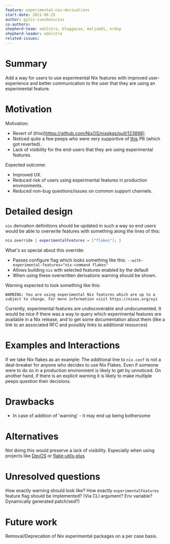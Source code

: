 ```yaml
---
feature: experimental-nix-derivations
start-date: 2021-06-25
author: gytis-ivaskevicius
co-authors:
shepherd-team: edolstra, blaggacao, maljub01, nrdxp
shepherd-leader: edolstra
related-issues:
---
```


# Summary
[summary]: #summary

Add a way for users to use experimental Nix features with improved user-experience
and better communication to the user that they are using an experimental feature.

# Motivation
[motivation]: #motivation

Motivation:
- Revert of (this)[https://github.com/NixOS/nixpkgs/pull/123898].
- Noticed quite a few peeps who were very supportive of [this](https://github.com/NixOS/nixpkgs/pull/120141) PR (which got reverted).
- Lack of visibility for the end-users that they are using experimental features.

Expected outcome:
- Improved UX.
- Reduced risk of users using experimental features in production environments.
- Reduced non-bug questions/issues on common support channels.

# Detailed design
[design]: #detailed-design

`nix` derivation definitions should be updated in such a way so end users would be able to overwrite features with something along the lines of this:
```nix
nix.override { experimentalFeatures = ["flakes"]; }
```

What's so special about this override:
- Passes configure flag which looks something like this: `--with-experimental-features="nix-command flakes"`
- Allows building `nix` with selected features enabled by the default
- When using these overwritten derivations warning should be shown.


Warning expected to look something like this:
```
WARNING: You are using experimental Nix features which are up to a subject to change. For more information visit https://nixos.org/xyz
```

Currently, experimental features are undiscoverable and undocumented. It would be nice if there was a way to query which experimental features are available in a Nix release, and to get some documentation about them (like a link to an associated RFC and possibly links to additional resources)

# Examples and Interactions
[examples-and-interactions]: #examples-and-interactions

If we take Nix flakes as an example:
The additional line to `nix.conf` is not a deal-breaker for anyone who decides to
use Nix Flakes. Even if someone were to do so in a production environment is
likely to get by unnoticed. On another hand, if there is an explicit warning it is
likely to make multiple peeps question their decisions.

# Drawbacks
[drawbacks]: #drawbacks

- In case of addition of 'warning' - it may end up being bothersome


# Alternatives
[alternatives]: #alternatives

Not doing this would preserve a lack of visibility. Especially when using projects like [DevOS](https://github.com/divnix/devos) or [flake-utils-plus](https://github.com/gytis-ivaskevicius/flake-utils-plus/)

# Unresolved questions
[unresolved]: #unresolved-questions

How exactly warning should look like?
How exactly `experimentalFeatures` feature flag should be implemented? (Via CLI argument? Env variable? Dynamically generated patch/sed?)

# Future work
[future]: #future-work

Removal/Deprecation of Nix experimental packages on a per case basis.
